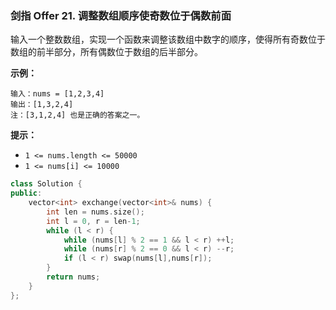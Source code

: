 ### 剑指 Offer 21. 调整数组顺序使奇数位于偶数前面
输入一个整数数组，实现一个函数来调整该数组中数字的顺序，使得所有奇数位于数组的前半部分，所有偶数位于数组的后半部分。

**示例：**
```
输入：nums = [1,2,3,4]
输出：[1,3,2,4] 
注：[3,1,2,4] 也是正确的答案之一。
```

**提示：**
* `1 <= nums.length <= 50000`
* `1 <= nums[i] <= 10000`


```cpp
class Solution {
public:
    vector<int> exchange(vector<int>& nums) {
        int len = nums.size();
        int l = 0, r = len-1;
        while (l < r) {
            while (nums[l] % 2 == 1 && l < r) ++l;
            while (nums[r] % 2 == 0 && l < r) --r;
            if (l < r) swap(nums[l],nums[r]);
        }
        return nums;
    }
};
```